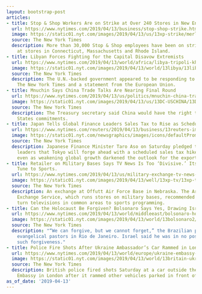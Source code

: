 ```yaml
---
layout: bootstrap-post
articles:
- title: Stop & Shop Workers Are on Strike at Over 240 Stores in New England
  url: https://www.nytimes.com/2019/04/13/business/stop-shop-strike.html
  image: https://static01.nyt.com/images/2019/04/13/us/13xp-strike/merlin_153427587_a9177aef-24cd-404d-9e2a-8bf2d1a2ef5f-facebookJumbo.jpg
  source: The New York Times
  description: More than 30,000 Stop & Shop employees have been on strike since Thursday
    at stores in Connecticut, Massachusetts and Rhode Island.
- title: Libyan Forces Fighting for the Capital Disavow Extremists
  url: https://www.nytimes.com/2019/04/13/world/africa/libya-tripoli-khalifa-hifter.html
  image: https://static01.nyt.com/images/2019/04/13/world/13libya/13libya-facebookJumbo.jpg
  source: The New York Times
  description: The U.N.-backed government appeared to be responding to a report in
    The New York Times and a statement from the European Union.
- title: Mnuchin Says China Trade Talks Are Nearing Final Round
  url: https://www.nytimes.com/2019/04/13/us/politics/mnuchin-china-trade-talks.html
  image: https://static01.nyt.com/images/2019/04/13/us/13DC-USCHINA/13DC-USCHINA-facebookJumbo.jpg
  source: The New York Times
  description: The Treasury secretary said China would have the right to enforce United
    States commitments.
- title: Japan Tells Global Finance Leaders Sales Tax to Rise as Scheduled
  url: https://www.nytimes.com/reuters/2019/04/13/business/13reuters-imf-worldbank-japan.html
  image: https://static01.nyt.com/newsgraphics/images/icons/defaultPromoCrop.png
  source: The New York Times
  description: Japanese Finance Minister Taro Aso on Saturday pledged to global finance
    leaders that Tokyo will forge ahead with a scheduled sales tax hike in October,
    even as weakening global growth darkened the outlook for the export-reliant economy.
- title: Retailer on Military Bases Says TV News Is Too ‘Divisive.’ Its Suggestion?
    Tune to Sports.
  url: https://www.nytimes.com/2019/04/13/us/military-exchange-tv-news-sports.html
  image: https://static01.nyt.com/images/2019/04/13/well/13xp-tv/13xp-tv-facebookJumbo.jpg
  source: The New York Times
  description: An exchange at Offutt Air Force Base in Nebraska. The Army & Air Force
    Exchange Service, which runs stores on military bases, recommended that locations
    turn televisions in common areas to sports programming.
- title: Can the Holocaust Be Forgiven? Bolsonaro Says Yes, Drawing Israelis’ Ire
  url: https://www.nytimes.com/2019/04/13/world/middleeast/bolsonaro-holocaust-forgive-israel.html
  image: https://static01.nyt.com/images/2019/04/13/world/13bolsonaro2/13bolsonaro2-facebookJumbo.jpg
  source: The New York Times
  description: "“We can forgive, but we cannot forget,” the Brazilian president told
    evangelical pastors in Rio de Janeiro. Israel said he was in no position to offer
    such forgiveness."
- title: Police Fire Shots After Ukraine Ambassador’s Car Rammed in London
  url: https://www.nytimes.com/2019/04/13/world/europe/ukraine-embassy-london.html
  image: https://static01.nyt.com/images/2019/04/13/world/13britain-ukraine/13britain-ukraine-facebookJumbo.jpg
  source: The New York Times
  description: British police fired shots Saturday at a car outside the Ukrainian
    Embassy in London after it rammed other vehicles parked in front of the embassy.
as_of_date: '2019-04-13'
---
```


